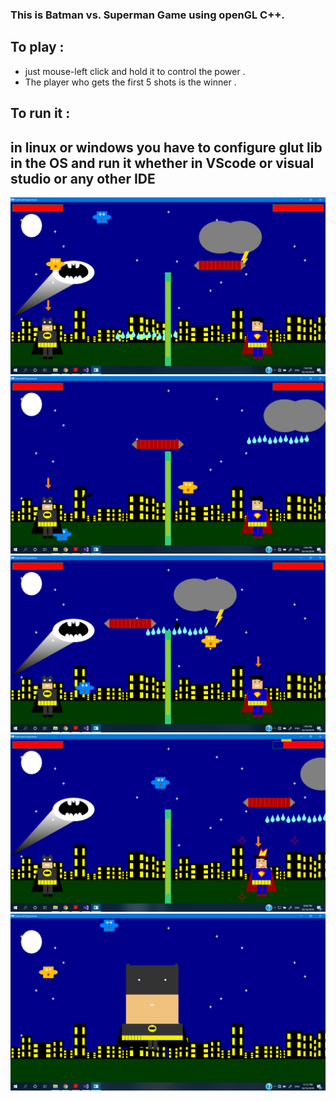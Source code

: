 

### This is Batman vs. Superman Game using openGL C++. 
## To play :
* just mouse-left click and hold it to control the power . 
* The player who gets the first 5 shots is the winner . 
## To run it :
## in linux or windows you have to configure glut lib in the OS and run it whether in VScode or visual studio or any other IDE

![pic1](sc1.png)
![pic2](sc2.png)
![pic3](sc3.png)
![pic4](sc4.png)
![pic4](sc5.png)

